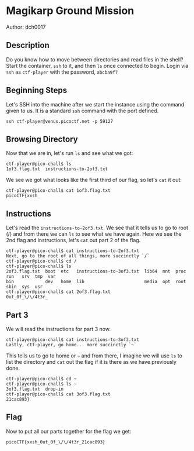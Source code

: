 # Magikarp Ground Mission
Author: dch0017

## Description
Do you know how to move between directories and read files in the shell? Start the container, `ssh` to it, and then `ls` once connected to begin. Login via `ssh` as `ctf-player` with the password, `abcba9f7`

## Beginning Steps
Let's SSH into the machine after we start the instance using the command given to us. It is a standard `ssh` command with the port defined.

```console
ssh ctf-player@venus.picoctf.net -p 59127
```

## Browsing Directory
Now that we are in, let's run `ls` and see what we got:
```console
ctf-player@pico-chall$ ls
1of3.flag.txt  instructions-to-2of3.txt
```

We see we got what looks like the first third of our flag, so let's `cat` it out:
```console
ctf-player@pico-chall$ cat 1of3.flag.txt
picoCTF{xxsh_
```

## Instructions
Let's read the `instructions-to-2of3.txt`. We see that it tells us to go to root (/) and from there we can `ls` to see what we have again. Here we see the 2nd flag and instructions, let's `cat` out part 2 of the flag.
```console
ctf-player@pico-chall$ cat instructions-to-2of3.txt
Next, go to the root of all things, more succinctly `/`
ctf-player@pico-chall$ cd /
ctf-player@pico-chall$ ls
2of3.flag.txt  boot  etc   instructions-to-3of3.txt  lib64  mnt  proc  run   srv  tmp  var
bin            dev   home  lib                       media  opt  root  sbin  sys  usr
ctf-player@pico-chall$ cat 2of3.flag.txt
0ut_0f_\/\/4t3r_

```

## Part 3
We will read the instructions for part 3 now. 
```console
ctf-player@pico-chall$ cat instructions-to-3of3.txt
Lastly, ctf-player, go home... more succinctly `~`
```

This tells us to go to home or `~` and from there, I imagine we will use `ls` to list the directory and `cat` out the flag if it is there as we have previously done.

```console
ctf-player@pico-chall$ cd ~
ctf-player@pico-chall$ ls ~
3of3.flag.txt  drop-in
ctf-player@pico-chall$ cat 3of3.flag.txt
21cac893}
```

## Flag
Now to put all our parts together for the flag we get:
```
picoCTF{xxsh_0ut_0f_\/\/4t3r_21cac893}
```